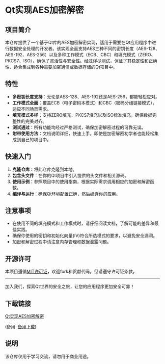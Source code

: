 # Qt实现AES加密解密

## 项目简介

本仓库提供了一个基于Qt库的AES加密解密实现，适用于需要在Qt应用程序中进行数据安全处理的开发者。该实现全面支持AES三种不同的密钥长度（AES-128、AES-192、AES-256）以及多种工作模式（ECB、CBC）和填充模式（ZERO、PKCS7、ISO），确保了灵活性与安全性。经过详尽测试，保证了其稳定性和正确性，适合集成到各种需要加密通信或数据存储的Qt项目中。

## 特性

- **多密钥长度支持**：无论是AES-128、AES-192还是AES-256，都能轻松应对。
- **工作模式全面**：覆盖ECB（电子密码本模式）和CBC（密码分组链接模式），适应不同场景需求。
- **填充模式多样**：支持ZERO填充、PKCS7填充以及ISO标准填充，确保数据完整性的完美对齐。
- **测试通过**：所有功能均经过严格测试，确保加密解密过程的可靠无误。
- **附带使用方法**：文档说明详细，快速上手，即使是加密解密初学者也能轻松集成到自己的项目中。

## 快速入门

1. **克隆仓库**：将此仓库克隆到本地。
2. **包含头文件**：在你的Qt项目中引入提供的头文件和相关源码。
3. **使用示例**：参照项目中的使用指南，根据实际需求调用相应的加密和解密函数。
4. **编译与运行**：确保Qt环境配置正确，然后编译你的应用。

## 注意事项

- 在使用不同的填充模式和工作模式时，请仔细阅读文档，了解可能的差异和最佳实践。
- 确保你使用的密钥和初始化向量(IV)符合所选模式的要求，以避免安全漏洞。
- 加密和解密过程中请注意内存管理和数据泄露问题。

## 开源许可

本项目遵循[MIT许可证](https://opensource.org/licenses/MIT)，欢迎fork和贡献代码，但请遵守许可证条款。

---

加入我们，探索Qt世界的安全之旅，让您的应用程序更加安全可靠！

## 下载链接
[Qt实现AES加密解密](https://pan.quark.cn/s/f0639742ddbd) 

(备用: [备用下载](https://pan.baidu.com/s/1TUcLTXj2OZ68SBahDHmxbQ?pwd=iwnj))

## 说明

该仓库仅用于学习交流，请勿用于商业用途。

